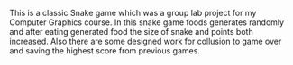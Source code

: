This is a classic Snake game which was a group lab project for my Computer Graphics course. 
In this snake game foods generates randomly and after eating generated food the size of snake and points both increased. Also there are some designed work for collusion to game over and saving the highest score from previous games. 
